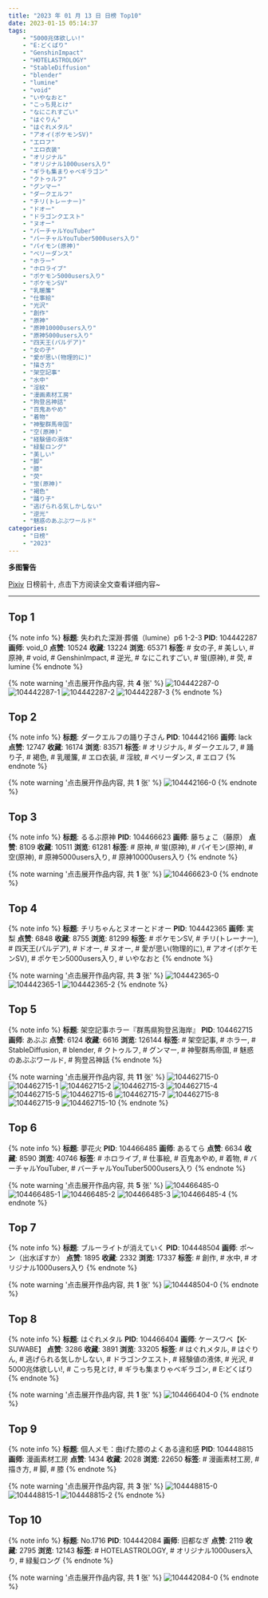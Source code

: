 ```yaml
---
title: "2023 年 01 月 13 日 日榜 Top10"
date: 2023-01-15 05:14:37
tags:
    - "5000兆体欲しい!"
    - "E:どくばり"
    - "GenshinImpact"
    - "HOTELASTROLOGY"
    - "StableDiffusion"
    - "blender"
    - "lumine"
    - "void"
    - "いやなおと"
    - "こっち見とけ"
    - "なにこれすごい"
    - "はぐりん"
    - "はぐれメタル"
    - "アオイ(ポケモンSV)"
    - "エロフ"
    - "エロ衣装"
    - "オリジナル"
    - "オリジナル1000users入り"
    - "ギラも集まりゃベギラゴン"
    - "クトゥルフ"
    - "グンマー"
    - "ダークエルフ"
    - "チリ(トレーナー)"
    - "ドオー"
    - "ドラゴンクエスト"
    - "ヌオー"
    - "バーチャルYouTuber"
    - "バーチャルYouTuber5000users入り"
    - "パイモン(原神)"
    - "ベリーダンス"
    - "ホラー"
    - "ホロライブ"
    - "ポケモン5000users入り"
    - "ポケモンSV"
    - "乳暖簾"
    - "仕事絵"
    - "光沢"
    - "創作"
    - "原神"
    - "原神10000users入り"
    - "原神5000users入り"
    - "四天王(パルデア)"
    - "女の子"
    - "愛が思い(物理的に)"
    - "描き方"
    - "架空記事"
    - "水中"
    - "淫紋"
    - "漫画素材工房"
    - "狗登呂神話"
    - "百鬼あやめ"
    - "着物"
    - "神聖群馬帝国"
    - "空(原神)"
    - "経験値の液体"
    - "緑髪ロング"
    - "美しい"
    - "脚"
    - "膝"
    - "荧"
    - "蛍(原神)"
    - "褐色"
    - "踊り子"
    - "逃げられる気しかしない"
    - "逆光"
    - "魅惑のあぶぶワールド"
categories:
    - "日榜"
    - "2023"
---
```


<i class="fa fa-triangle-exclamation"></i>**多图警告**<i class="fa fa-triangle-exclamation"></i>

[Pixiv](https://www.pixiv.net/) 日榜前十, 点击下方阅读全文查看详细内容~

<!-- more -->

---

## Top 1

{% note info %}
**标题**: 失われた深淵·葬儀（lumine）p6 1-2-3
**PID**: 104442287 **画师**: void_0
**点赞**: 10524 **收藏**: 13224 **浏览**: 65371
**标签**: # 女の子, # 美しい, # 原神, # void, # GenshinImpact, # 逆光, # なにこれすごい, # 蛍(原神), # 荧, # lumine
{% endnote %}

{% note warning '点击展开作品内容, 共 **4** 张' %}
![104442287-0](https://i.pixiv.re/img-original/img/2023/01/12/00/01/06/104442287_p0.jpg)
![104442287-1](https://i.pixiv.re/img-original/img/2023/01/12/00/01/06/104442287_p1.jpg)
![104442287-2](https://i.pixiv.re/img-original/img/2023/01/12/00/01/06/104442287_p2.jpg)
![104442287-3](https://i.pixiv.re/img-original/img/2023/01/12/00/01/06/104442287_p3.jpg)
{% endnote %}

## Top 2

{% note info %}
**标题**: ダークエルフの踊り子さん
**PID**: 104442166 **画师**: lack
**点赞**: 12747 **收藏**: 16174 **浏览**: 83571
**标签**: # オリジナル, # ダークエルフ, # 踊り子, # 褐色, # 乳暖簾, # エロ衣装, # 淫紋, # ベリーダンス, # エロフ
{% endnote %}

{% note warning '点击展开作品内容, 共 **1** 张' %}
![104442166-0](https://i.pixiv.re/img-original/img/2023/01/12/00/00/24/104442166_p0.png)
{% endnote %}

## Top 3

{% note info %}
**标题**: るるぶ原神
**PID**: 104466623 **画师**: 藤ちょこ（藤原）
**点赞**: 8109 **收藏**: 10511 **浏览**: 61281
**标签**: # 原神, # 蛍(原神), # パイモン(原神), # 空(原神), # 原神5000users入り, # 原神10000users入り
{% endnote %}

{% note warning '点击展开作品内容, 共 **1** 张' %}
![104466623-0](https://i.pixiv.re/img-original/img/2023/01/13/00/03/15/104466623_p0.png)
{% endnote %}

## Top 4

{% note info %}
**标题**: チリちゃんとヌオーとドオー
**PID**: 104442365 **画师**: 実梨
**点赞**: 6848 **收藏**: 8755 **浏览**: 81299
**标签**: # ポケモンSV, # チリ(トレーナー), # 四天王(パルデア), # ドオー, # ヌオー, # 愛が思い(物理的に), # アオイ(ポケモンSV), # ポケモン5000users入り, # いやなおと
{% endnote %}

{% note warning '点击展开作品内容, 共 **3** 张' %}
![104442365-0](https://i.pixiv.re/img-original/img/2023/01/12/00/01/57/104442365_p0.jpg)
![104442365-1](https://i.pixiv.re/img-original/img/2023/01/12/00/01/57/104442365_p1.jpg)
![104442365-2](https://i.pixiv.re/img-original/img/2023/01/12/00/01/57/104442365_p2.jpg)
{% endnote %}

## Top 5

{% note info %}
**标题**: 架空記事ホラー『群馬県狗登呂海岸』
**PID**: 104462715 **画师**: あぶぶ
**点赞**: 6124 **收藏**: 6616 **浏览**: 126144
**标签**: # 架空記事, # ホラー, # StableDiffusion, # blender, # クトゥルフ, # グンマー, # 神聖群馬帝国, # 魅惑のあぶぶワールド, # 狗登呂神話
{% endnote %}

{% note warning '点击展开作品内容, 共 **11** 张' %}
![104462715-0](https://i.pixiv.re/img-original/img/2023/01/12/21/56/20/104462715_p0.jpg)
![104462715-1](https://i.pixiv.re/img-original/img/2023/01/12/21/56/20/104462715_p1.jpg)
![104462715-2](https://i.pixiv.re/img-original/img/2023/01/12/21/56/20/104462715_p2.jpg)
![104462715-3](https://i.pixiv.re/img-original/img/2023/01/12/21/56/20/104462715_p3.jpg)
![104462715-4](https://i.pixiv.re/img-original/img/2023/01/12/21/56/20/104462715_p4.jpg)
![104462715-5](https://i.pixiv.re/img-original/img/2023/01/12/21/56/20/104462715_p5.jpg)
![104462715-6](https://i.pixiv.re/img-original/img/2023/01/12/21/56/20/104462715_p6.jpg)
![104462715-7](https://i.pixiv.re/img-original/img/2023/01/12/21/56/20/104462715_p7.jpg)
![104462715-8](https://i.pixiv.re/img-original/img/2023/01/12/21/56/20/104462715_p8.jpg)
![104462715-9](https://i.pixiv.re/img-original/img/2023/01/12/21/56/20/104462715_p9.jpg)
![104462715-10](https://i.pixiv.re/img-original/img/2023/01/12/21/56/20/104462715_p10.jpg)
{% endnote %}

## Top 6

{% note info %}
**标题**: 夢花火
**PID**: 104466485 **画师**: あるてら
**点赞**: 6634 **收藏**: 8590 **浏览**: 40746
**标签**: # ホロライブ, # 仕事絵, # 百鬼あやめ, # 着物, # バーチャルYouTuber, # バーチャルYouTuber5000users入り
{% endnote %}

{% note warning '点击展开作品内容, 共 **5** 张' %}
![104466485-0](https://i.pixiv.re/img-original/img/2023/01/13/00/01/02/104466485_p0.png)
![104466485-1](https://i.pixiv.re/img-original/img/2023/01/13/00/01/02/104466485_p1.png)
![104466485-2](https://i.pixiv.re/img-original/img/2023/01/13/00/01/02/104466485_p2.png)
![104466485-3](https://i.pixiv.re/img-original/img/2023/01/13/00/01/02/104466485_p3.png)
![104466485-4](https://i.pixiv.re/img-original/img/2023/01/13/00/01/02/104466485_p4.png)
{% endnote %}

## Top 7

{% note info %}
**标题**: ブルーライトが消えていく
**PID**: 104448504 **画师**: ポ～ン（出水ぽすか）
**点赞**: 1895 **收藏**: 2332 **浏览**: 17337
**标签**: # 創作, # 水中, # オリジナル1000users入り
{% endnote %}

{% note warning '点击展开作品内容, 共 **1** 张' %}
![104448504-0](https://i.pixiv.re/img-original/img/2023/01/12/07/30/01/104448504_p0.jpg)
{% endnote %}

## Top 8

{% note info %}
**标题**: はぐれメタル
**PID**: 104466404 **画师**: ケースワベ【K-SUWABE】
**点赞**: 3286 **收藏**: 3891 **浏览**: 33205
**标签**: # はぐれメタル, # はぐりん, # 逃げられる気しかしない, # ドラゴンクエスト, # 経験値の液体, # 光沢, # 5000兆体欲しい!, # こっち見とけ, # ギラも集まりゃベギラゴン, # E:どくばり
{% endnote %}

{% note warning '点击展开作品内容, 共 **1** 张' %}
![104466404-0](https://i.pixiv.re/img-original/img/2023/01/13/00/00/33/104466404_p0.jpg)
{% endnote %}

## Top 9

{% note info %}
**标题**: 個人メモ：曲げた膝のよくある違和感
**PID**: 104448815 **画师**: 漫画素材工房
**点赞**: 1434 **收藏**: 2028 **浏览**: 22650
**标签**: # 漫画素材工房, # 描き方, # 脚, # 膝
{% endnote %}

{% note warning '点击展开作品内容, 共 **3** 张' %}
![104448815-0](https://i.pixiv.re/img-original/img/2023/01/12/08/00/07/104448815_p0.jpg)
![104448815-1](https://i.pixiv.re/img-original/img/2023/01/12/08/00/07/104448815_p1.jpg)
![104448815-2](https://i.pixiv.re/img-original/img/2023/01/12/08/00/07/104448815_p2.jpg)
{% endnote %}

## Top 10

{% note info %}
**标题**: No.1716
**PID**: 104442084 **画师**: 旧都なぎ
**点赞**: 2119 **收藏**: 2795 **浏览**: 12143
**标签**: # HOTELASTROLOGY, # オリジナル1000users入り, # 緑髪ロング
{% endnote %}

{% note warning '点击展开作品内容, 共 **1** 张' %}
![104442084-0](https://i.pixiv.re/img-original/img/2023/01/12/00/00/06/104442084_p0.png)
{% endnote %}

